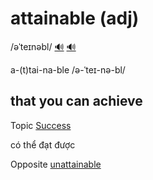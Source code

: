 # attainable (adj)

/əˈteɪnəbl/ [🔊](https://www.oxfordlearnersdictionaries.com/media/english/uk_pron/a/att/attai/attainable__gb_2.mp3) [🔊](https://www.oxfordlearnersdictionaries.com/media/english/us_pron/a/att/attai/attainable__us_1.mp3)

a-(t)tai-na-ble /ə-ˈteɪ-nə-bl/

## that you can achieve

Topic [Success](../topics/success.md#success)

có thể đạt được

Opposite [unattainable]()